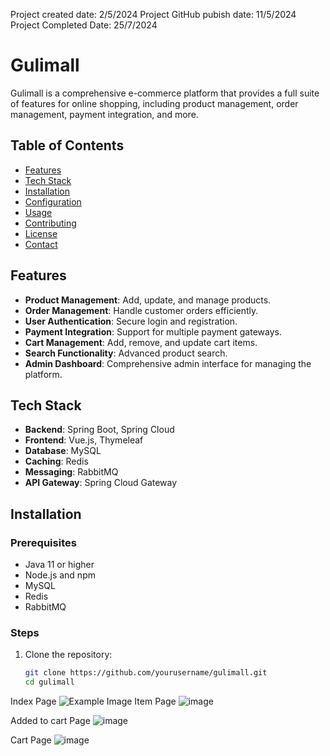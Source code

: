 Project created date: 2/5/2024
Project GitHub pubish date: 11/5/2024
Project Completed Date: 25/7/2024

# Gulimall

Gulimall is a comprehensive e-commerce platform that provides a full suite of features for online shopping, including product management, order management, payment integration, and more.

## Table of Contents

- [Features](#features)
- [Tech Stack](#tech-stack)
- [Installation](#installation)
- [Configuration](#configuration)
- [Usage](#usage)
- [Contributing](#contributing)
- [License](#license)
- [Contact](#contact)

## Features

- **Product Management**: Add, update, and manage products.
- **Order Management**: Handle customer orders efficiently.
- **User Authentication**: Secure login and registration.
- **Payment Integration**: Support for multiple payment gateways.
- **Cart Management**: Add, remove, and update cart items.
- **Search Functionality**: Advanced product search.
- **Admin Dashboard**: Comprehensive admin interface for managing the platform.

## Tech Stack

- **Backend**: Spring Boot, Spring Cloud
- **Frontend**: Vue.js, Thymeleaf
- **Database**: MySQL
- **Caching**: Redis
- **Messaging**: RabbitMQ
- **API Gateway**: Spring Cloud Gateway

## Installation

### Prerequisites

- Java 11 or higher
- Node.js and npm
- MySQL
- Redis
- RabbitMQ

### Steps

1. Clone the repository:
   ```bash
   git clone https://github.com/yourusername/gulimall.git
   cd gulimall

Index Page
![Example Image](https://github.com/Kenny628/gulimall-java-project/blob/main/image/index.png)
Item Page
![image](https://github.com/user-attachments/assets/65d289dc-a61e-4449-a8b9-79229928cbf9)

Added to cart Page
![image](https://github.com/user-attachments/assets/b9f1df95-f8ba-4a72-96a5-40245aada7fb)

Cart Page
![image](https://github.com/user-attachments/assets/c0bf85a2-80e9-4347-9efa-de45a9f43988)

